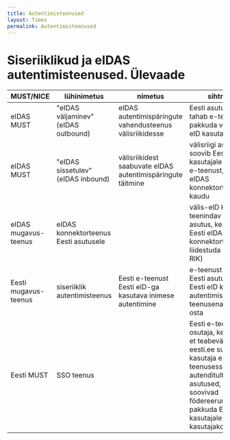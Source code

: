 ```yaml
---
title: Autentimisteenused
layout: Times
permalink: Autentimisteenused
---
```


# Siseriiklikud ja eIDAS autentimisteenused. Ülevaade

| MUST/NICE | lühinimetus | nimetus | sihtrühm |
|-----------|-------------|---------|----------|
| eIDAS MUST | "eIDAS väljaminev" (eIDAS outbound) | eIDAS autentimispäringute vahendusteenus välisriikidesse | Eesti asutus, kes tahab e-teenust pakkuda välisriigi eID kasutajale |
| eIDAS MUST | "eIDAS sissetulev" (eIDAS inbound)  | välisriikidest saabuvate eIDAS autentimispäringute täitmine | välisriigi asutus, kes soovib Eesti eID kasutajale osutada e-teenust, välisriigi eIDAS konnektorteenuse kaudu |
| eIDAS mugavus-teenus | eIDAS konnektorteenus Eesti asutusele |  | välis-eID kasutajaid teenindav Eesti asutus, kes eelistab Eesti eIDAS konnektorteenusega liidestuda otse (nt RIK) |
| Eesti mugavus-teenus | siseriiklik autentimisteenus | Eesti e-teenust Eesti eID-ga kasutava inimese autentimine | e-teenust pakkuv Eesti asutus, kes Eesti eID kasutaja autentimist eelistab teenusena sisse osta |
| Eesti MUST | SSO teenus |  | Eesti e-teenuse osutaja, kes soovib, et teabeväravast eesti.ee suunatakse kasutaja e-teenusesse autenditult; Eesti asutused, kes soovivad födereerunult pakkuda Eesti eID kasutajale SSO kasutajakogemust |

